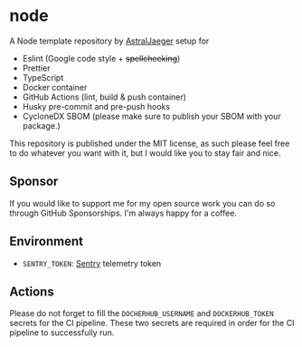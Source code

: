 # node

A Node template repository by [AstralJaeger](https://github.com/AstralJaeger) setup for

- Eslint (Google code style + ~~spellchecking~~)
- Prettier
- TypeScript
- Docker container
- GitHub Actions (lint, build & push container)
- Husky pre-commit and pre-push hooks
- CycloneDX SBOM (please make sure to publish your SBOM with your package.)

This repository is published under the MIT license,
as such please feel free to do whatever you want with it,
but I would like you to stay fair and nice.

## Sponsor

If you would like to support me for my open source work you can do so through GitHub Sponsorships. 
I'm always happy for a coffee.

## Environment

- ``SENTRY_TOKEN``: [Sentry](https://sentry.io/) telemetry token 

## Actions

Please do not forget to fill the ``DOCHERHUB_USERNAME`` and ``DOCKERHUB_TOKEN`` secrets for the CI pipeline.
These two secrets are required in order for the CI pipeline to successfully run.

